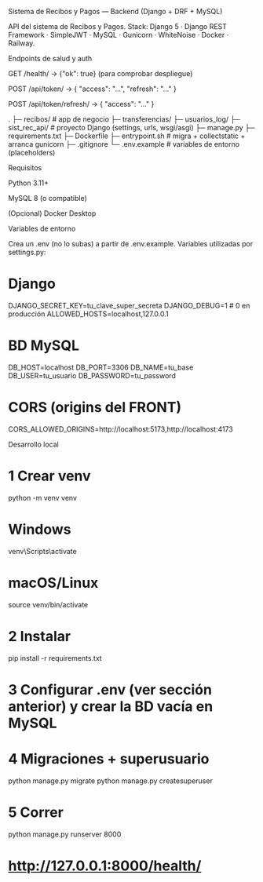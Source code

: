Sistema de Recibos y Pagos — Backend (Django + DRF + MySQL)

API del sistema de Recibos y Pagos.
Stack: Django 5 · Django REST Framework · SimpleJWT · MySQL · Gunicorn · WhiteNoise · Docker · Railway.

Endpoints de salud y auth

GET /health/ → {"ok": true} (para comprobar despliegue)

POST /api/token/ → { "access": "...", "refresh": "..." }

POST /api/token/refresh/ → { "access": "..." }

.
├─ recibos/                  # app de negocio
├─ transferencias/
├─ usuarios_log/
├─ sist_rec_api/             # proyecto Django (settings, urls, wsgi/asgi)
├─ manage.py
├─ requirements.txt
├─ Dockerfile
├─ entrypoint.sh             # migra + collectstatic + arranca gunicorn
├─ .gitignore
└─ .env.example              # variables de entorno (placeholders)

Requisitos

Python 3.11+

MySQL 8 (o compatible)

(Opcional) Docker Desktop

Variables de entorno

Crea un .env (no lo subas) a partir de .env.example.
Variables utilizadas por settings.py:
# Django
DJANGO_SECRET_KEY=tu_clave_super_secreta
DJANGO_DEBUG=1            # 0 en producción
ALLOWED_HOSTS=localhost,127.0.0.1

# BD MySQL
DB_HOST=localhost
DB_PORT=3306
DB_NAME=tu_base
DB_USER=tu_usuario
DB_PASSWORD=tu_password

# CORS (origins del FRONT)
CORS_ALLOWED_ORIGINS=http://localhost:5173,http://localhost:4173

Desarrollo local
# 1 Crear venv
python -m venv venv
# Windows
venv\Scripts\activate
# macOS/Linux
source venv/bin/activate

# 2 Instalar
pip install -r requirements.txt

# 3 Configurar .env (ver sección anterior) y crear la BD vacía en MySQL

# 4 Migraciones + superusuario
python manage.py migrate
python manage.py createsuperuser

# 5 Correr
python manage.py runserver 8000
# http://127.0.0.1:8000/health/